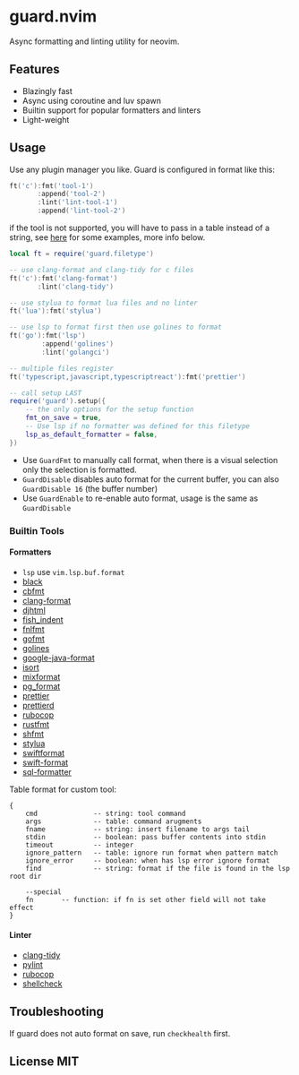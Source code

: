 # guard.nvim

Async formatting and linting utility for neovim.

## Features

- Blazingly fast
- Async using coroutine and luv spawn
- Builtin support for popular formatters and linters
- Light-weight

## Usage

Use any plugin manager you like. Guard is configured in format like this:

```lua
ft('c'):fmt('tool-1')
       :append('tool-2')
       :lint('lint-tool-1')
       :append('lint-tool-2')
```

if the tool is not supported, you will have to pass in a table instead of a string, see [here](https://github.com/nvimdev/guard.nvim/tree/main/lua%2Fguard%2Ftools) for some examples, more info below.

```lua
local ft = require('guard.filetype')

-- use clang-format and clang-tidy for c files
ft('c'):fmt('clang-format')
       :lint('clang-tidy')

-- use stylua to format lua files and no linter
ft('lua'):fmt('stylua')

-- use lsp to format first then use golines to format
ft('go'):fmt('lsp')
        :append('golines')
        :lint('golangci')

-- multiple files register
ft('typescript,javascript,typescriptreact'):fmt('prettier')

-- call setup LAST
require('guard').setup({
    -- the only options for the setup function
    fmt_on_save = true,
    -- Use lsp if no formatter was defined for this filetype
    lsp_as_default_formatter = false,
})
```

- Use `GuardFmt` to manually call format, when there is a visual selection only the selection is formatted.
- `GuardDisable` disables auto format for the current buffer, you can also `GuardDisable 16` (the buffer number)
- Use `GuardEnable` to re-enable auto format, usage is the same as `GuardDisable`

### Builtin Tools

#### Formatters

- `lsp` use `vim.lsp.buf.format`
- [black](https://github.com/psf/black)
- [cbfmt](https://github.com/lukas-reineke/cbfmt)
- [clang-format](https://www.kernel.org/doc/html/latest/process/clang-format.html)
- [djhtml](https://github.com/rtts/djhtml)
- [fish_indent](https://fishshell.com/docs/current/cmds/fish_indent.html)
- [fnlfmt](https://git.sr.ht/~technomancy/fnlfmt)
- [gofmt](https://pkg.go.dev/cmd/gofmt)
- [golines](https://pkg.go.dev/github.com/segmentio/golines)
- [google-java-format](https://github.com/google/google-java-format)
- [isort](https://github.com/PyCQA/isort)
- [mixformat](https://github.com/elixir-lang/elixir/)
- [pg_format](https://github.com/darold/pgFormatter)
- [prettier](https://github.com/prettier/prettier)
- [prettierd](https://github.com/fsouza/prettierd)
- [rubocop](https://github.com/rubocop/rubocop)
- [rustfmt](https://github.com/rust-lang/rustfmt)
- [shfmt](https://github.com/mvdan/sh)
- [stylua](https://github.com/JohnnyMorganz/StyLua)
- [swiftformat](https://github.com/nicklockwood/SwiftFormat)
- [swift-format](https://github.com/apple/swift-format)
- [sql-formatter](https://github.com/sql-formatter-org/sql-formatter)

Table format for custom tool:

```
{
    cmd              -- string: tool command
    args             -- table: command arugments
    fname            -- string: insert filename to args tail
    stdin            -- boolean: pass buffer contents into stdin
    timeout          -- integer
    ignore_pattern   -- table: ignore run format when pattern match
    ignore_error     -- boolean: when has lsp error ignore format
    find             -- string: format if the file is found in the lsp root dir

    --special
    fn       -- function: if fn is set other field will not take effect
}
```

#### Linter

- [clang-tidy](https://clang.llvm.org/extra/clang-tidy/)
- [pylint](https://github.com/PyCQA/pylint)
- [rubocop](https://github.com/rubocop/rubocop)
- [shellcheck](https://github.com/koalaman/shellcheck)

## Troubleshooting

If guard does not auto format on save, run `checkhealth` first.

## License MIT
